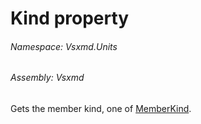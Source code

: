 <a name='P-Vsxmd-Units-MemberUnit-Kind'></a>
# Kind property

###### Namespace:  Vsxmd.Units

###### Assembly:  Vsxmd

Gets the member kind, one of [MemberKind](/Vsxmd.Units/MemberKind.md/#T-Vsxmd-Units-MemberKind).
